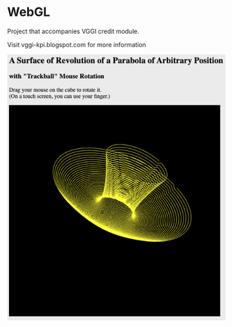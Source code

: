 # WebGL

Project that accompanies VGGI credit module.

Visit vggi-kpi.blogspot.com for more information

![alt text](https://raw.githubusercontent.com/bolobomber/DisciplineVGGI/PA1/pa1.png)
